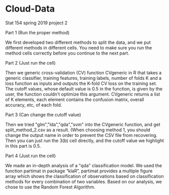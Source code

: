 # Cloud-Data
Stat 154 spring 2019 project 2

Part 1 (Run the proper method)

We first developed two different methods to split the data, and we put different methods in
different cells. You need to make sure you run the method cells correctly before you continue to the next part. 

Part 2 (Just run the cell)

Then we generic cross-validation (CV) function CVgeneric in R that takes a generic classifier, training features, training labels, number of folds K and a loss function as inputs and outputs the K-fold CV loss on the training set.
The cutoff values, whose default value is 0.5 in the function, is given by the user, the function couldn't optimize this argument. CVgeneric returns a list of K elements, each element contains the confusion matrix, overall accuracy, etc,  of each fold. 

Part 3 (Can change the cutoff value)

Then we tried "glm","lda","qda","svm" into the CVgeneric function, and get split_method_2.csv as a result. (When choosing method 1, you should change the output name in order to prevent the CSV file from recovering. Then you can just run the 3(b) cell directly, and the cutoff value we highlight in this part is 0.5.

Part 4 (Just run the cell)

We made an in-depth analysis of a "qda" classification model. We used the function partimat in package “klaR”, partimat provides a multiple figure array which shows the classification of observations based on classification methods for every combination of two variables. Based on our analysis, we chose to use the Random Forest Algorithm.


